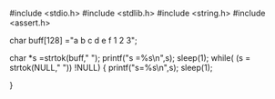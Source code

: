 #include <stdio.h>
#include <stdlib.h>
#include <string.h>
#include <assert.h>

char buff[128] ="a b c d e f 1 2 3";

char *s =strtok(buff," ");
printf("s =%s\n",s);
sleep(1);
while( (s = strtok(NULL," ")) !NULL)
{
	printf("s=%s\n",s);
	sleep(1);

}
